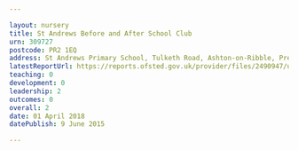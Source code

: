 ```yaml
---

layout: nursery
title: St Andrews Before and After School Club
urn: 309727
postcode: PR2 1EQ
address: St Andrews Primary School, Tulketh Road, Ashton-on-Ribble, Preston, PR2 1EQ
latestReportUrl: https://reports.ofsted.gov.uk/provider/files/2490947/urn/309727.pdf
teaching: 0
development: 0
leadership: 2
outcomes: 0
overall: 2
date: 01 April 2018 
datePublish: 9 June 2015

---
```

